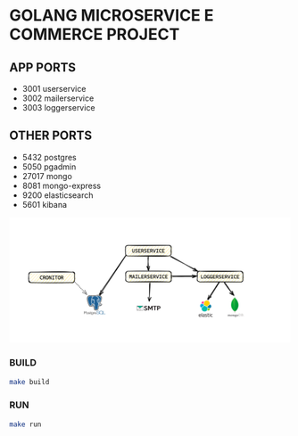 # GOLANG MICROSERVICE E COMMERCE PROJECT

## APP PORTS
- 3001 userservice
- 3002 mailerservice
- 3003 loggerservice

## OTHER PORTS
- 5432 postgres
- 5050 pgadmin
- 27017 mongo
- 8081 mongo-express
- 9200 elasticsearch
- 5601 kibana


![img.png](img.png)


### BUILD
```bash
make build
```

### RUN
```bash
make run
```

